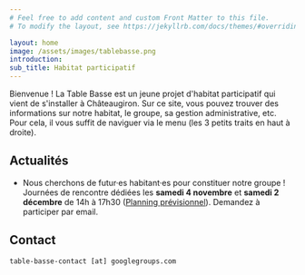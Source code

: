 ```yaml
---
# Feel free to add content and custom Front Matter to this file.
# To modify the layout, see https://jekyllrb.com/docs/themes/#overriding-theme-defaults

layout: home
image: /assets/images/tablebasse.png
introduction: 
sub_title: Habitat participatif
---
```


Bienvenue ! La Table Basse est un jeune projet d'habitat participatif qui vient de s'installer à Châteaugiron. Sur ce site, vous pouvez trouver des informations sur notre habitat, le groupe, sa gestion administrative, etc. Pour cela, il vous suffit de naviguer via le menu (les 3 petits traits en haut à droite).

## Actualités
- Nous cherchons de futur·es habitant·es pour constituer notre groupe ! Journées de rencontre dédiées les **samedi 4 novembre** et **samedi 2 décembre** de 14h à 17h30 ([Planning prévisionnel](https://docs.google.com/document/d/1O-Rxd629AZ797pOahEdXxmD5xmo2tW07ONqOKu6nfCo/edit?usp=sharing)). Demandez à participer par email.


## Contact
`table-basse-contact [at] googlegroups.com`
